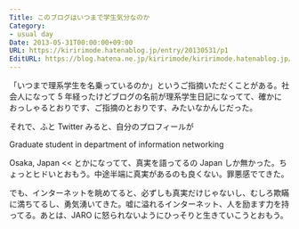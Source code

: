 ```yaml
---
Title: このブログはいつまで学生気分なのか
Category:
- usual day
Date: 2013-05-31T00:00:00+09:00
URL: https://kiririmode.hatenablog.jp/entry/20130531/p1
EditURL: https://blog.hatena.ne.jp/kiririmode/kiririmode.hatenablog.jp/atom/entry/8454420450078209706
---
```



「いつまで理系学生を名乗っているのか」というご指摘いただくことがある。社会人になって 5 年経ったけどブログの名前が理系学生日記になってて、確かにおっしゃるとおりです、ご指摘のとおりです、みたいなかんじだった。

それで、ふと Twitter みると、自分のプロフィールが
>>
Graduate student in department of information networking

Osaka, Japan
<<
とかになってて、真実を語ってるの Japan しか無かった。ちょっとヒドいとおもう。中途半端に真実があるのも良くない。罪悪感でてきた。

でも、インターネットを眺めてると、必ずしも真実だけじゃないし、むしろ欺瞞に満ちてるし、勇気湧いてきた。嘘に溢れるインターネット、人を励ます力を持ってる。あとは、JARO に怒られないようにひっそりと生きていこうとおもう。
